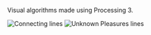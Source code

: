 Visual algorithms made using Processing 3.

![Connecting lines](/connecting_lines/anim.gif?raw=true)
![Unknown Pleasures lines](/unknown_lines/anim.gif?raw=true)
